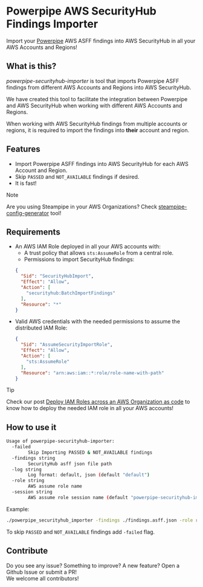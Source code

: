 # Powerpipe AWS SecurityHub Findings Importer

Import your [Powerpipe](https://powerpipe.io/) AWS ASFF findings into AWS SecurityHub in all your AWS Accounts and Regions!


## What is this?

*powerpipe-securityhub-importer* is tool that imports Powerpipe ASFF findings from different AWS Accounts and Regions into AWS SecurityHub.

We have created this tool to facilitate the integration between Powerpipe and AWS SecurityHub when working with different AWS Accounts and Regions.

When working with AWS SecurityHub findings from multiple accounts or regions, it is required to import the findings into **their** account and region.


## Features

- Import Powerpipe ASFF findings into AWS SecurityHub for each AWS Account and Region.
- Skip `PASSED` and `NOT_AVAILABLE` findings if desired.
- It is fast!

> [!NOTE]
> Are you using Steampipe in your AWS Organizations? Check [steampipe-config-generator](https://github.com/unicrons/steampipe_config_generator) tool!

## Requirements

- An AWS IAM Role deployed in all your AWS accounts with:
  - A trust policy that allows `sts:AssumeRole` from a central role.
  - Permissions to import SecurityHub findings:
  ```json
  {
    "Sid": "SecurityHubImport",
    "Effect": "Allow",
    "Action": [
      "securityhub:BatchImportFindings"
    ],
    "Resource": "*"
  }
  ```
- Valid AWS credentials with the needed permissions to assume the distributed IAM Role:
  ```json
  {
    "Sid": "AssumeSecurityImportRole",
    "Effect": "Allow",
    "Action": [
      "sts:AssumeRole"
    ],
    "Resource": "arn:aws:iam::*:role/role-name-with-path"
  }
  ```

> [!TIP]
> Check our post [Deploy IAM Roles across an AWS Organization as code](https://unicrons.cloud/en/2024/10/14/deploy-iam-roles-across-an-aws-organization-as-code/) to know how to deploy the needed IAM role in all your AWS accounts!


## How to use it

```bash
Usage of powerpipe-securityhub-importer:
  -failed
    	Skip Importing PASSED & NOT_AVAILABLE findings
  -findings string
    	SecurityHub asff json file path
  -log string
    	Log format: default, json (default "default")
  -role string
    	AWS assume role name
  -session string
    	AWS assume role session name (default "powerpipe-securityhub-importer")
```

Example:
```bash
./powerpipe_securityhub_importer -findings ./findings.asff.json -role role-name-with-path
```

To skip `PASSED` and `NOT_AVAILABLE` findings add `-failed` flag.


## Contribute

Do you see any issue? Something to improve? A new feature? Open a Github Issue or submit a PR!   
We welcome all contributors!
